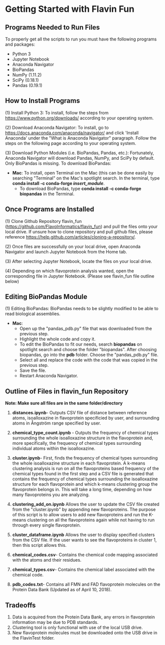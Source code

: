 # Getting Started with Flavin Fun

Programs Needed to Run Files
-------
To properly get all the scripts to run you must have the following programs and packages: 
  * Python 3 
  * Jupyter Notebook 
  * Anaconda Navigator 
  * BioPandas
  * NumPy (1.11.2) 
  * SciPy (0.18.1)
  * Pandas (0.19.1) 

How to Install Programs
-------
(1) Install Python 3: To install, follow the steps from https://www.python.org/downloads/ according to your operating system.

(2) Download Anaconda Navigator: To install, go to https://docs.anaconda.com/anaconda/navigator/ and click 'Install Anaconda' under the "What is Anaconda Navigator" paragraph. Follow the steps on the following page according to your operating system. 

(3) Download Python Modules (i.e. BioPandas, Pandas, etc.): Fortunately, Anaconda Navigator will download Pandas, NumPy, and SciPy by default. Only BioPandas is missing. To download BioPandas:
 - **Mac**: To install, open Terminal on the Mac (this can be done easily by searching "Terminal" on the Mac's spotlight search. In the terminal, type **conda install -c conda-forge *insert_module***.
   - To download BioPandas, type **conda install -c conda-forge biopandas** in the Terminal.

Once Programs are Installed
-------
(1) Clone Github Repository flavin_fun (https://github.com/FlavoInformatics/flavin_fun) and pull the files onto your local drive. 
If unsure how to clone repository and pull github files, please reference https://help.github.com/articles/cloning-a-repository/.

(2) Once files are successfully on your local drive, open Anaconda Navigator and launch Jupyter Notebook from the Home tab. 

(3) After selecting Jupyter Notebook, locate the files on your local drive.

(4) Depending on which flavoprotein analysis wanted, open the corresponding file in Jupyter Notebook. (Please see flavin_fun file outline below) 

**Editing BioPandas Module**
-------
(1) Editing BioPandas: BioPandas needs to be slightly modified to be able to read biological assemblies.
  - **Mac**: 
    - Open up the "pandas_pdb.py" file that was downloaded from the previous step. 
    - Highlight the whole code and copy it.
    - To edit the BioPandas to fit our needs, search **biopandas** on spotlight search and choose the folder "biopandas". After choosing biopandas, go into the **pdb** folder. Choose the "pandas_pdb.py" file. 
    - Select all and replace the code with the code that was copied in the previous step.
    - Save the file.
    - Restart Anaconda Navigator.

Outline of Files in flavin_fun Repository 
-------

**Note: Make sure all files are in the same folder/directory**

1. **distances.ipynb**- Outputs CSV file of distance between reference atoms, isoalloxazine in flavoprotein specificied by user, and surrounding atoms in Ångström range specified by user. 

2. **chemical_type_count.ipynb** - Outputs the frequency of chemical types surrounding the whole isoalloxazine structure in the flavoprotein and, more specifically, the frequency of chemical types surrounding individual atoms within the isoalloxazine.

3. **cluster.ipynb**- First, finds the frequency of chemical types surrounding the whole isoalloxazine structure in each flavoprotein. A k-means clustering analysis is run on all the flavoproteins based frequency of the chemical types found in the first step and a CSV file is generated that contains the frequency of chemical types surrounding the isoalloxazine structure for each flavoprotein and which k-means clustering group the flavoprotein belongs in. This will take a long time, depending on how many flavoproteins you are analyzing. 

4. **clustering_add_on.ipynb** Allows the user to update the CSV file created from the "cluster.ipynb" by appending new flavoproteins. The purpose of this script is to allow users to add new flavoproteins and run the K-means clustering on all the flavoproteins again while not having to run through every single flavoprotein.

5. **cluster_dataframe.ipynb** Allows the user to display specified clusters from the CSV file. If the user wants to see the flavoproteins in cluster 1, then this script allows this.

6. **chemical_codes.csv**- Contains the chemical code mapping associated with the atoms and their residues. 

7. **chemical_types.csv**- Contains the chemical label associated with the chemical code. 

8. **pdb_codes.txt**- Contains all FMN and FAD flavoprotein molecules on the Protein Data Bank (Updated as of April 10, 2018).

Tradeoffs 
-------
1. Data is acquired from the Protein Data Bank, any errors in flavoprotein information may be due to PDB standards.
2. Clustering tool is only functional with use of the local USB drive.
3. New flavoprotein molecules must be downloaded onto the USB drive in the FlavinTest folder.
